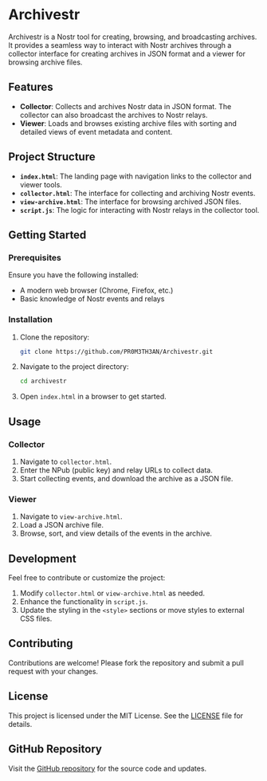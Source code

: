 # Archivestr

Archivestr is a Nostr tool for creating, browsing, and broadcasting archives. It provides a seamless way to interact with Nostr archives through a collector interface for creating archives in JSON format and a viewer for browsing archive files.

## Features

- **Collector**: Collects and archives Nostr data in JSON format. The collector can also broadcast the archives to Nostr relays.
- **Viewer**: Loads and browses existing archive files with sorting and detailed views of event metadata and content.

## Project Structure

- **`index.html`**: The landing page with navigation links to the collector and viewer tools.
- **`collector.html`**: The interface for collecting and archiving Nostr events.
- **`view-archive.html`**: The interface for browsing archived JSON files.
- **`script.js`**: The logic for interacting with Nostr relays in the collector tool.

## Getting Started

### Prerequisites

Ensure you have the following installed:
- A modern web browser (Chrome, Firefox, etc.)
- Basic knowledge of Nostr events and relays

### Installation

1. Clone the repository:
   ```bash
   git clone https://github.com/PR0M3TH3AN/Archivestr.git
   ```
2. Navigate to the project directory:
   ```bash
   cd archivestr
   ```
3. Open `index.html` in a browser to get started.

## Usage

### Collector

1. Navigate to `collector.html`.
2. Enter the NPub (public key) and relay URLs to collect data.
3. Start collecting events, and download the archive as a JSON file.

### Viewer

1. Navigate to `view-archive.html`.
2. Load a JSON archive file.
3. Browse, sort, and view details of the events in the archive.

## Development

Feel free to contribute or customize the project:

1. Modify `collector.html` or `view-archive.html` as needed.
2. Enhance the functionality in `script.js`.
3. Update the styling in the `<style>` sections or move styles to external CSS files.

## Contributing

Contributions are welcome! Please fork the repository and submit a pull request with your changes.

## License

This project is licensed under the MIT License. See the [LICENSE](LICENSE) file for details.

## GitHub Repository

Visit the [GitHub repository](https://github.com/PR0M3TH3AN/Archivestr) for the source code and updates.
